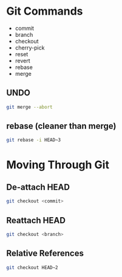 # Git Commands
* commit
* branch
* checkout
* cherry-pick
* reset
* revert
* rebase
* merge

## UNDO
```bash
git merge --abort
```
## rebase (cleaner than merge)
```bash
git rebase -i HEAD~3
```
# Moving Through Git

## De-attach HEAD
```bash
git checkout <commit>
```
## Reattach HEAD
```bash
git checkout <branch>
```

## Relative References
```bash
git checkout HEAD~2
```


